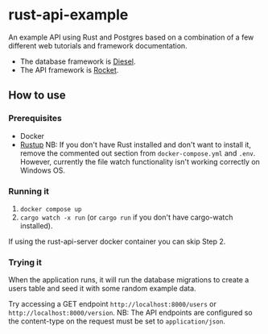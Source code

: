 # rust-api-example
An example API using Rust and Postgres based on a combination of a few different web tutorials and framework documentation.

- The database framework is [Diesel](https://diesel.rs/).
- The API framework is [Rocket](https://rocket.rs/).

## How to use

### Prerequisites
- Docker
- [Rustup](https://www.rust-lang.org/tools/install)
NB: If you don't have Rust installed and don't want to install it, remove the commented out section
from `docker-compose.yml` and `.env`.  However, currently the file watch functionality isn't working
correctly on Windows OS.

### Running it

1. `docker compose up`
2. `cargo watch -x run` (or `cargo run` if you don't have cargo-watch installed).

If using the rust-api-server docker container you can skip Step 2.

### Trying it

When the application runs, it will run the database migrations to create a users table and seed it with
some random example data.

Try accessing a GET endpoint `http://localhost:8000/users` or `http://localhost:8000/version`.
NB: The API endpoints are configured so the content-type on the request must be set to `application/json`.
